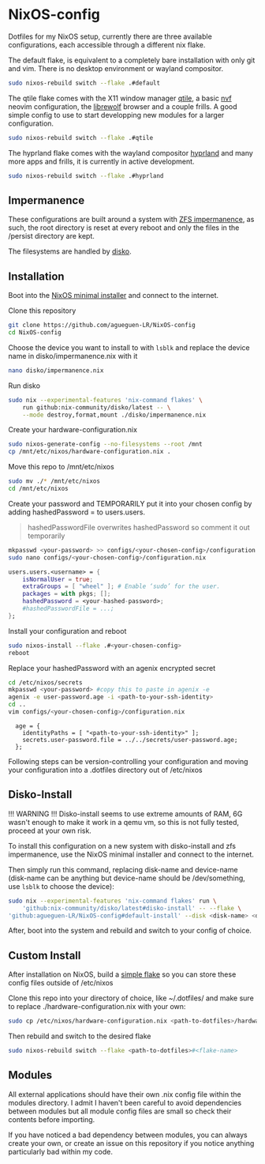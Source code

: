 # NixOS-config

Dotfiles for my NixOS setup, currently there are three available configurations, each accessible through a different nix flake.


The default flake, is equivalent to a completely bare installation with only git and vim. There is no desktop environment or wayland compositor.
```bash
sudo nixos-rebuild switch --flake .#default
```


The qtile flake comes with the X11 window manager [qtile](https://qtile.org/), a basic [nvf](https://github.com/NotAShelf/nvf) neovim configuration, the [librewolf](https://librewolf.net/) browser and a couple frills. A good simple config to use to start developping new modules for a larger configuration.
```bash
sudo nixos-rebuild switch --flake .#qtile
```


The hyprland flake comes with the wayland compositor [hyprland](https://hypr.land/) and many more apps and frills, it is currently in active development.
```bash
sudo nixos-rebuild switch --flake .#hyprland
```

## Impermanence

These configurations are built around a system with [ZFS impermanence](https://grahamc.com/blog/erase-your-darlings), as such, the root directory is reset at every reboot and only the files in the /persist directory are kept.


The filesystems are handled by [disko](https://github.com/nix-community/disko).

## Installation 

Boot into the [NixOS minimal installer](https://nixos.org/download/) and connect to the internet.


Clone this repository
```bash
git clone https://github.com/agueguen-LR/NixOS-config
cd NixOS-config
```

Choose the device you want to install to with ```lsblk``` and replace the device name in disko/impermanence.nix with it 
```bash
nano disko/impermanence.nix
```

Run disko
```bash
sudo nix --experimental-features 'nix-command flakes' \
    run github:nix-community/disko/latest -- \
    --mode destroy,format,mount ./disko/impermanence.nix
```

Create your hardware-configuration.nix
```bash
sudo nixos-generate-config --no-filesystems --root /mnt
cp /mnt/etc/nixos/hardware-configuration.nix .
```

Move this repo to /mnt/etc/nixos
```bash
sudo mv ./* /mnt/etc/nixos
cd /mnt/etc/nixos
```

Create your password and TEMPORARILY put it into your chosen config by adding hashedPassword = <your-hashed-password> to users.users.<username>
> hashedPasswordFile overwrites hashedPassword so comment it out temporarily
```bash
mkpasswd <your-password> >> configs/<your-chosen-config>/configuration.nix #appends to end of file for copy-pasting
sudo nano configs/<your-chosen-config>/configuration.nix
```
```nix
users.users.<username> = {
    isNormalUser = true;
    extraGroups = [ "wheel" ]; # Enable ‘sudo’ for the user.
    packages = with pkgs; [];
    hashedPassword = <your-hashed-password>; 
    #hashedPasswordFile = ...;
};
```

Install your configuration and reboot
```bash
sudo nixos-install --flake .#<your-chosen-config>
reboot
```

Replace your hashedPassword with an agenix encrypted secret
```bash
cd /etc/nixos/secrets
mkpasswd <your-password> #copy this to paste in agenix -e
agenix -e user-password.age -i <path-to-your-ssh-identity>
cd ..
vim configs/<your-chosen-config>/configuration.nix
```
```vim
  age = {
    identityPaths = [ "<path-to-your-ssh-identity>" ];
    secrets.user-password.file = ../../secrets/user-password.age;
  };
```

Following steps can be version-controlling your configuration and moving your configuration into a .dotfiles directory out of /etc/nixos

## Disko-Install

!!! WARNING !!!
Disko-install seems to use extreme amounts of RAM, 6G wasn't enough to make it work in a qemu vm, so this is not fully tested, proceed at your own risk.

To install this configuration on a new system with disko-install and zfs impermanence, use the NixOS minimal installer and connect to the internet.

Then simply run this command, replacing disk-name and device-name (disk-name can be anything but device-name should be /dev/something, use ``` lsblk ``` to choose the device):
```bash
sudo nix --experimental-features 'nix-command flakes' run \
    'github:nix-community/disko/latest#disko-install' -- --flake \
'github:agueguen-LR/NixOS-config#default-install' --disk <disk-name> <device-name>
```

After, boot into the system and rebuild and switch to your config of choice.

## Custom Install

After installation on NixOS, build a [simple flake](https://github.com/Misterio77/nix-starter-configs/tree/main/minimal) so you can store these config files outside of /etc/nixos


Clone this repo into your directory of choice, like ~/.dotfiles/ and make sure to replace ./hardware-configuration.nix with your own:
```bash
sudo cp /etc/nixos/hardware-configuration.nix <path-to-dotfiles>/hardware-configuration.nix
```


Then rebuild and switch to the desired flake
```bash
sudo nixos-rebuild switch --flake <path-to-dotfiles>#<flake-name>
```

## Modules

All external applications should have their own .nix config file within the modules directory. I admit I haven't been careful to avoid dependencies between modules but all module config files are small so check their contents before importing.


If you have noticed a bad dependency between modules, you can always create your own, or create an issue on this repository if you notice anything particularly bad within my code.
